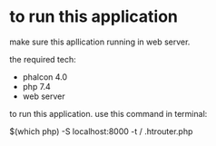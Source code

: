 # to run this application

make sure this apllication running in web server.

the required tech:

- phalcon 4.0
- php 7.4
- web server

to run this application. use this command in terminal:

$(which php) -S localhost:8000 -t / .htrouter.php

